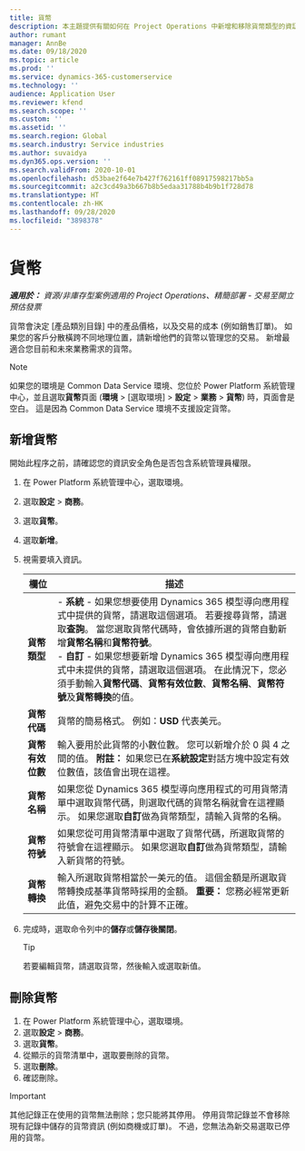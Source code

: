 ```yaml
---
title: 貨幣
description: 本主題提供有關如何在 Project Operations 中新增和移除貨幣類型的資訊。
author: rumant
manager: AnnBe
ms.date: 09/18/2020
ms.topic: article
ms.prod: ''
ms.service: dynamics-365-customerservice
ms.technology: ''
audience: Application User
ms.reviewer: kfend
ms.search.scope: ''
ms.custom: ''
ms.assetid: ''
ms.search.region: Global
ms.search.industry: Service industries
ms.author: suvaidya
ms.dyn365.ops.version: ''
ms.search.validFrom: 2020-10-01
ms.openlocfilehash: d53bae2f64e7b427f762161ff08917598217bb5a
ms.sourcegitcommit: a2c3cd49a3b667b8b5edaa31788b4b9b1f728d78
ms.translationtype: HT
ms.contentlocale: zh-HK
ms.lasthandoff: 09/28/2020
ms.locfileid: "3898378"
---
```

# <a name="currency"></a>貨幣

_**適用於：** 資源/非庫存型案例適用的 Project Operations、精簡部署 - 交易至開立預估發票_

貨幣會決定 [產品類別目錄] 中的產品價格，以及交易的成本 (例如銷售訂單)。 如果您的客戶分散橫跨不同地理位置，請新增他們的貨幣以管理您的交易。 新增最適合您目前和未來業務需求的貨幣。  

> [!NOTE]
> 如果您的環境是 Common Data Service 環境、您位於 Power Platform 系統管理中心，並且選取**貨幣**頁面 (**環境** > [選取環境] > **設定** > **業務** > **貨幣**) 時，頁面會是空白。 這是因為 Common Data Service 環境不支援設定貨幣。

## <a name="add-a-currency"></a>新增貨幣  
開始此程序之前，請確認您的資訊安全角色是否包含系統管理員權限。 

1. 在 Power Platform 系統管理中心，選取環境。 
2. 選取**設定** > **商務**。
3. 選取**貨幣**。  
4. 選取**新增**。  
5. 視需要填入資訊。  


   |          欄位          |                                                                                                                                                                                                                                                                                                                                                                            描述                                                                                                                                                                                                                                                                                                                                                                            |
   |-------------------------|-------------------------------------------------------------------------------------------------------------------------------------------------------------------------------------------------------------------------------------------------------------------------------------------------------------------------------------------------------------------------------------------------------------------------------------------------------------------------------------------------------------------------------------------------------------------------------------------------------------------------------------------------------------------------------------------------------------------------------------------------------------------|
   |    **貨幣類型**    | - **系統** - 如果您想要使用 Dynamics 365 模型導向應用程式中提供的貨幣，請選取這個選項。 若要搜尋貨幣，請選取**查詢**。 當您選取貨幣代碼時，會依據所選的貨幣自動新增**貨幣名稱**和**貨幣符號**。<br />- **自訂** - 如果您想要新增 Dynamics 365 模型導向應用程式中未提供的貨幣，請選取這個選項。 在此情況下，您必須手動輸入**貨幣代碼**、**貨幣有效位數**、**貨幣名稱**、**貨幣符號**及**貨幣轉換**的值。 |
   |    **貨幣代碼**    |                                                                                                                                                                                                                                                                                                                                            貨幣的簡易格式。 例如：**USD** 代表美元。                                                                                                                                                                                                                                                                                                                                            |
   | **貨幣有效位數**  |                                                                                                                                                                                  輸入要用於此貨幣的小數位數。  您可以新增介於 0 與 4 之間的值。 **附註：** 如果您已在**系統設定**對話方塊中設定有效位數值，該值會出現在這裡。                                                                                                                                                                                  |
   |    **貨幣名稱**    |                                                                                                                                                                                                                                         如果您從 Dynamics 365 模型導向應用程式的可用貨幣清單中選取貨幣代碼，則選取代碼的貨幣名稱就會在這裡顯示。 如果您選取**自訂**做為貨幣類型，請輸入貨幣的名稱。                                                                                                                                                                                                                                          |
   |   **貨幣符號**   |                                                                                                                                                                                                                                                                      如果您從可用貨幣清單中選取了貨幣代碼，所選取貨幣的符號會在這裡顯示。 如果您選取**自訂**做為貨幣類型，請輸入新貨幣的符號。                                                                                                                                                                                                                                                                       |
   | **貨幣轉換** |                                                                                                                                                                                                                                     輸入所選取貨幣相當於一美元的值。 這個金額是所選取貨幣轉換成基準貨幣時採用的金額。 **重要：** 您務必經常更新此值，避免交易中的計算不正確。                                                                                                                                                                                                                                      |


6. 完成時，選取命令列中的**儲存**或**儲存後關閉**。  

   > [!TIP]
   >  若要編輯貨幣，請選取貨幣，然後輸入或選取新值。  

## <a name="delete-a-currency"></a>刪除貨幣  

1. 在 Power Platform 系統管理中心，選取環境。 
2. 選取**設定** > **商務**。
3. 選取**貨幣**。  
4. 從顯示的貨幣清單中，選取要刪除的貨幣。  
5. 選取**刪除**。  
6. 確認刪除。  

> [!IMPORTANT]
>  其他記錄正在使用的貨幣無法刪除；您只能將其停用。 停用貨幣記錄並不會移除現有記錄中儲存的貨幣資訊 (例如商機或訂單)。 不過，您無法為新交易選取已停用的貨幣。  
